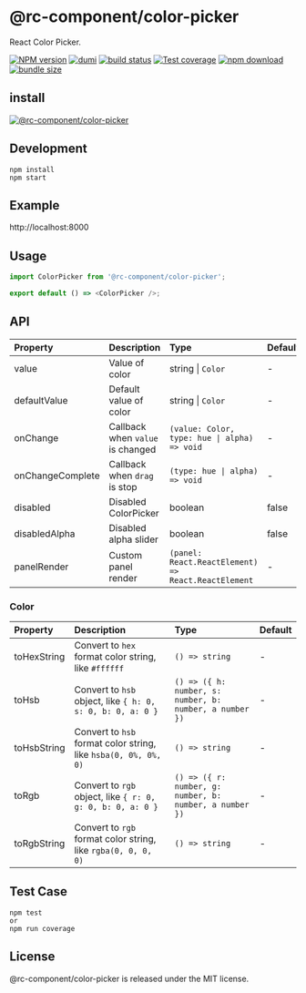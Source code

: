 # @rc-component/color-picker

React Color Picker.

[![NPM version][npm-image]][npm-url] [![dumi](https://img.shields.io/badge/docs%20by-dumi-blue?style=flat-square)](https://github.com/umijs/dumi) [![build status][github-actions-image]][github-actions-url] [![Test coverage][codecov-image]][codecov-url] [![npm download][download-image]][download-url] [![bundle size][bundlephobia-image]][bundlephobia-url]

[npm-image]: http://img.shields.io/npm/v/@rc-component/color-picker.svg?style=flat-square
[npm-url]: http://npmjs.org/package/@rc-component/color-picker
[github-actions-image]: https://github.com/react-component/color-picker/workflows/CI/badge.svg
[github-actions-url]: https://github.com/react-component/color-picker/actions
[coveralls-image]: https://img.shields.io/coveralls/react-component/color-picker.svg?style=flat-square
[coveralls-url]: https://coveralls.io/r/react-component/color-picker?branch=master
[codecov-image]: https://img.shields.io/codecov/c/github/react-component/color-picker/master.svg?style=flat-square
[codecov-url]: https://codecov.io/gh/react-component/color-picker/branch/master
[david-url]: https://david-dm.org/react-component/color-picker
[david-image]: https://david-dm.org/react-component/color-picker/status.svg?style=flat-square
[david-dev-url]: https://david-dm.org/react-component/color-picker?type=dev
[david-dev-image]: https://david-dm.org/react-component/color-picker/dev-status.svg?style=flat-square
[download-image]: https://img.shields.io/npm/dm/@rc-component/color-picker.svg?style=flat-square
[download-url]: https://npmjs.org/package/@rc-component/color-picker
[bundlephobia-url]: https://bundlephobia.com/result?p=@rc-component/color-picker
[bundlephobia-image]: https://badgen.net/bundlephobia/minzip/@rc-component/color-picker

## install

[![@rc-component/color-picker](https://nodei.co/npm/@rc-component/color-picker.png)](https://npmjs.org/package/@rc-component/color-picker)

## Development

```
npm install
npm start
```

## Example

http://localhost:8000

## Usage

```js
import ColorPicker from '@rc-component/color-picker';

export default () => <ColorPicker />;
```

## API

<!-- prettier-ignore -->
| Property | Description | Type | Default |
| :-- | :-- | :-- | :-- |
| value | Value of color | string \| `Color` | - |
| defaultValue | Default value of color | string \| `Color` | - |
| onChange | Callback when `value` is changed | `(value: Color, type: hue \| alpha) => void` | - |
| onChangeComplete | Callback when `drag` is stop | `(type: hue \| alpha) => void` | - |
| disabled | Disabled ColorPicker | boolean | false |
| disabledAlpha | Disabled alpha slider | boolean | false |
| panelRender | Custom panel render | `(panel: React.ReactElement) => React.ReactElement` | - |

### Color

<!-- prettier-ignore -->
| Property | Description | Type | Default |
| :-- | :-- | :-- | :-- |
| toHexString | Convert to `hex` format color string, like `#ffffff` | `() => string` | - |
| toHsb | Convert to `hsb` object, like `{ h: 0, s: 0, b: 0, a: 0 }`  | `() => ({ h: number, s: number, b: number, a number })` | - |
| toHsbString | Convert to `hsb` format color string, like `hsba(0, 0%, 0%, 0)` | `() => string` | - |
| toRgb | Convert to `rgb` object,  like `{ r: 0, g: 0, b: 0, a: 0 }` | `() => ({ r: number, g: number, b: number, a number })` | - |
| toRgbString | Convert to `rgb` format color string, like `rgba(0, 0, 0, 0)` | `() => string` | - |

## Test Case

```
npm test
or
npm run coverage
```

## License

@rc-component/color-picker is released under the MIT license.
